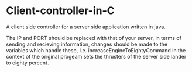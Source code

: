 # Client-controller-in-C
A client side controller for a server side application written in java.

The IP and PORT should be replaced with that of your server, in terms of sending and recieving information, changes should be made to the variables which handle these, I.e. increaseEngineToEightyCommand in the context of the original progeam sets the thrusters of the server side lander to eighty percent.

